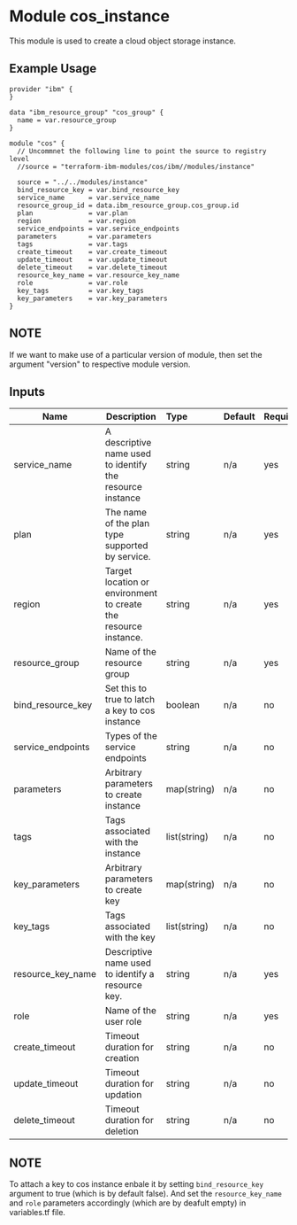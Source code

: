 # Module cos_instance

This module is used to create a cloud object storage instance.

## Example Usage
```
provider "ibm" {
}

data "ibm_resource_group" "cos_group" {
  name = var.resource_group
}

module "cos" {
  // Uncommnet the following line to point the source to registry level
  //source = "terraform-ibm-modules/cos/ibm//modules/instance"

  source = "../../modules/instance"
  bind_resource_key = var.bind_resource_key
  service_name      = var.service_name
  resource_group_id = data.ibm_resource_group.cos_group.id
  plan              = var.plan
  region            = var.region
  service_endpoints = var.service_endpoints
  parameters        = var.parameters
  tags              = var.tags
  create_timeout    = var.create_timeout
  update_timeout    = var.update_timeout
  delete_timeout    = var.delete_timeout
  resource_key_name = var.resource_key_name
  role              = var.role
  key_tags          = var.key_tags
  key_parameters    = var.key_parameters
}

```

## NOTE

If we want to make use of a particular version of module, then set the argument "version" to respective module version.


## Inputs

| Name             | Description                                                      | Type        | Default | Required |
|------------------|------------------------------------------------------------------|:------------|:------- |:---------|
| service_name     | A descriptive name used to identify the resource instance        | string      | n/a     | yes      |
| plan             | The name of the plan type supported by service.                  | string      | n/a     | yes      |
| region           | Target location or environment to create the resource instance.  | string      | n/a     | yes      |
| resource\_group  | Name of the resource group                                       | string      | n/a     | yes      |
| bind_resource_key| Set this to true to latch a key to cos instance                  | boolean     | n/a     | no       |
| service_endpoints| Types of the service endpoints                                   | string      | n/a     | no       |
| parameters       | Arbitrary parameters to create instance                          | map(string) | n/a     | no       |
| tags             | Tags associated with the instance                                | list(string)| n/a     | no       |
| key_parameters   | Arbitrary parameters to create key                               | map(string) | n/a     | no       |
| key_tags         | Tags associated with the key                                     | list(string)| n/a     | no       |
| resource_key_name| Descriptive name used to identify a resource key.                | string      | n/a     | yes      |
| role             | Name of the user role                                            | string      | n/a     | yes      |
| create_timeout   | Timeout duration for creation                                    | string      | n/a     | no       |
| update_timeout   | Timeout duration for updation                                    | string      | n/a     | no       |
| delete_timeout   | Timeout duration for deletion                                    | string      | n/a     | no       |

## NOTE

To attach a key to cos instance enbale it by setting `bind_resource_key` argument to true (which is by default false). And set the `resource_key_name` and `role` parameters accordingly (which are by deafult empty) in variables.tf file.

